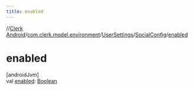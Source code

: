 ```yaml
---
title: enabled
---
```

//[Clerk Android](../../../../index.html)/[com.clerk.model.environment](../../index.html)/[UserSettings](../index.html)/[SocialConfig](index.html)/[enabled](enabled.html)



# enabled



[androidJvm]\
val [enabled](enabled.html): [Boolean](https://kotlinlang.org/api/latest/jvm/stdlib/kotlin-stdlib/kotlin/-boolean/index.html)




